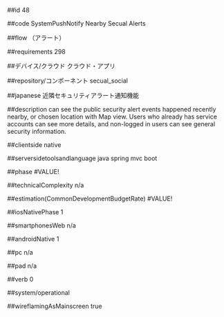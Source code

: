 ##id
48

##code
SystemPushNotify Nearby Secual Alerts

##flow
（アラート）

##requirements
298

##デバイス/クラウド
クラウド・アプリ

##repository/コンポーネント
secual_social

##japanese
近隣セキュリティアラート通知機能

##description
can see the public security alert events happened recently nearby, or chosen location with Map view. Users who already has service accounts can see more details, and non-logged in users can see general security information.

##clientside
native

##serversidetoolsandlanguage
java spring mvc boot

##phase
#VALUE!

##technicalComplexity
n/a

##estimation(CommonDevelopmentBudgetRate)
#VALUE!

##iosNativePhase
1

##smartphonesWeb
n/a

##androidNative
1

##pc
n/a

##pad
n/a

##verb
0

##system/operational


##wireflamingAsMainscreen
true